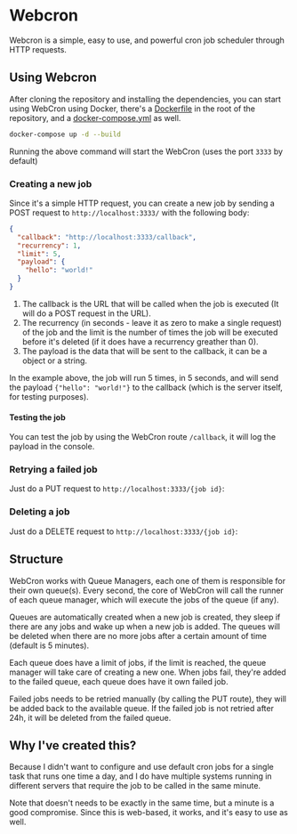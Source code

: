 # Webcron

Webcron is a simple, easy to use, and powerful cron job scheduler through HTTP requests.

## Using Webcron

After cloning the repository and installing the dependencies, you can start using WebCron using Docker, there's a [Dockerfile](./Dockerfile) in the root of the repository, and a [docker-compose.yml](./docker-compose.yml) as well.

```sh
docker-compose up -d --build
```

Running the above command will start the WebCron (uses the port `3333` by default)

### Creating a new job

Since it's a simple HTTP request, you can create a new job by sending a POST request to `http://localhost:3333/` with the following body:

```json
{
  "callback": "http://localhost:3333/callback",
  "recurrency": 1,
  "limit": 5,
  "payload": {
    "hello": "world!"
  }
}
```

1. The callback is the URL that will be called when the job is executed (It will do a POST request in the URL).
2. The recurrency (in seconds - leave it as zero to make a single request) of the job and the limit is the number of times the job will be executed before it's deleted (if it does have a recurrency greather than 0).
3. The payload is the data that will be sent to the callback, it can be a object or a string.

In the example above, the job will run 5 times, in 5 seconds, and will send the payload `{"hello": "world!"}` to the callback (which is the server itself, for testing purposes).

#### Testing the job

You can test the job by using the WebCron route `/callback`, it will log the payload in the console.

### Retrying a failed job

Just do a PUT request to `http://localhost:3333/{job id}`:

### Deleting a job

Just do a DELETE request to `http://localhost:3333/{job id}`:

## Structure

WebCron works with Queue Managers, each one of them is responsible for their own queue(s). Every second, the core of WebCron will call the runner of each queue manager, which will execute the jobs of the queue (if any).

Queues are automatically created when a new job is created, they sleep if there are any jobs and wake up when a new job is added. The queues will be deleted when there are no more jobs after a certain amount of time (default is 5 minutes).

Each queue does have a limit of jobs, if the limit is reached, the queue manager will take care of creating a new one. When jobs fail, they're added to the failed queue, each queue does have it own failed job.

Failed jobs needs to be retried manually (by calling the PUT route), they will be added back to the available queue. If the failed job is not retried after 24h, it will be deleted from the failed queue.

## Why I've created this?

Because I didn't want to configure and use default cron jobs for a single task that runs one time a day, and I do have multiple systems running in different servers that require the job to be called in the same minute.

Note that doesn't needs to be exactly in the same time, but a minute is a good compromise. Since this is web-based, it works, and it's easy to use as well.
